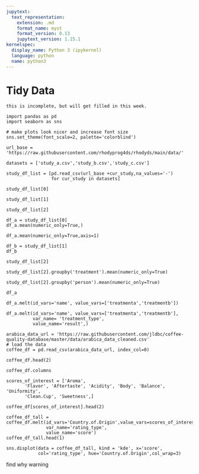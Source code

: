 ```yaml
---
jupytext:
  text_representation:
    extension: .md
    format_name: myst
    format_version: 0.13
    jupytext_version: 1.15.1
kernelspec:
  display_name: Python 3 (ipykernel)
  language: python
  name: python3
---
```


# Tidy Data

```{warning}
this is incomplete, but will get filled in this week. 
```

```{code-cell} ipython3
import pandas as pd
import seaborn as sns

# make plots look nicer and increase font size
sns.set_theme(font_scale=2, palette='colorblind')
```

```{code-cell} ipython3
url_base = 'https://raw.githubusercontent.com/rhodyprog4ds/rhodyds/main/data/'

datasets = ['study_a.csv','study_b.csv','study_c.csv']
```

```{code-cell} ipython3
study_df_list = [pd.read_csv(url_base +cur_study,na_values='-') 
                 for cur_study in datasets]
```

```{code-cell} ipython3
study_df_list[0]
```

```{code-cell} ipython3
study_df_list[1]
```

```{code-cell} ipython3
study_df_list[2]
```

```{code-cell} ipython3
df_a = study_df_list[0]
df_a.mean(numeric_only=True,)
```

```{code-cell} ipython3
df_a.mean(numeric_only=True,axis=1)
```

```{code-cell} ipython3
df_b = study_df_list[1]
df_b
```

```{code-cell} ipython3
study_df_list[2]
```

```{code-cell} ipython3
study_df_list[2].groupby('treatment').mean(numeric_only=True)
```

```{code-cell} ipython3
study_df_list[2].groupby('person').mean(numeric_only=True)
```

```{code-cell} ipython3
df_a
```

```{code-cell} ipython3
df_a.melt(id_vars='name', value_vars=['treatmenta','treatmentb'])
```

```{code-cell} ipython3
df_a.melt(id_vars='name', value_vars=['treatmenta','treatmentb'],
          var_name= 'treatment_type',
          value_name='result',)
```

```{code-cell} ipython3
arabica_data_url = 'https://raw.githubusercontent.com/jldbc/coffee-quality-database/master/data/arabica_data_cleaned.csv'
# load the data
coffee_df = pd.read_csv(arabica_data_url, index_col=0)
```

```{code-cell} ipython3
coffee_df.head(2)
```

```{code-cell} ipython3
coffee_df.columns
```

```{code-cell} ipython3
scores_of_interest = ['Aroma',
       'Flavor', 'Aftertaste', 'Acidity', 'Body', 'Balance', 'Uniformity',
       'Clean.Cup', 'Sweetness',]
```

```{code-cell} ipython3
coffee_df[scores_of_interest].head(2)
```

```{code-cell} ipython3
coffee_df_tall = coffee_df.melt(id_vars='Country.of.Origin',value_vars=scores_of_interest,
               var_name='rating_type',
               value_name='score')
coffee_df_tall.head(1)
```

```{code-cell} ipython3
sns.displot(data = coffee_df_tall, kind = 'kde', x='score',
            col='rating_type', hue='Country.of.Origin',col_wrap=3)
```

find why warning

```{code-cell} ipython3

```
